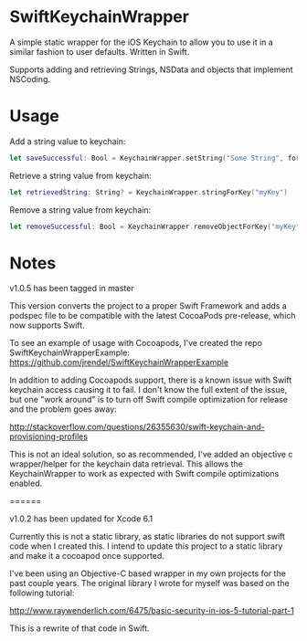 SwiftKeychainWrapper
===============
A simple static wrapper for the iOS Keychain to allow you to use it in a similar fashion to user defaults. Written in Swift.

Supports adding and retrieving Strings, NSData and objects that implement NSCoding.

Usage
=====

Add a string value to keychain:
```Swift
let saveSuccessful: Bool = KeychainWrapper.setString("Some String", forKey: "myKey")
```

Retrieve a string value from keychain:
```Swift
let retrievedString: String? = KeychainWrapper.stringForKey("myKey")
```

Remove a string value from keychain:
```Swift
let removeSuccessful: Bool = KeychainWrapper.removeObjectForKey("myKey")
```

Notes
======
v1.0.5 has been tagged in master

This version converts the project to a proper Swift Framework and adds a podspec file to be compatible with the latest CocoaPods pre-release, which now supports Swift.

To see an example of usage with Cocoapods, I've created the repo SwiftKeychainWrapperExample:
https://github.com/jrendel/SwiftKeychainWrapperExample

In addition to adding Cocoapods support, there is a known issue with Swift keychain access causing it to fail. I don't know the full extent of the issue, but one "work around" is to turn off Swift compile optimization for release and the problem goes away:

http://stackoverflow.com/questions/26355630/swift-keychain-and-provisioning-profiles

This is not an ideal solution, so as recommended, I've added an objective c wrapper/helper for the keychain data retrieval. This allows the KeychainWrapper to work as expected with Swift compile optimizations enabled.

======

v1.0.2 has been updated for Xcode 6.1

Currently this is not a static library, as static libraries do not support swift code when I created this. I intend to update this project to a static library and make it a cocoapod once supported.

I've been using an Objective-C based wrapper in my own projects for the past couple years. The original library I wrote for myself was based on the following tutorial:

http://www.raywenderlich.com/6475/basic-security-in-ios-5-tutorial-part-1

This is a rewrite of that code in Swift.

